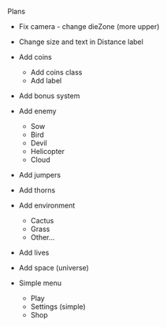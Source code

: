 Plans
* Fix camera - change dieZone (more upper)
* Change size and text in Distance label
* Add coins
  * Add coins class
  * Add label
* Add bonus system
* Add enemy
  * Sow
  * Bird
  * Devil
  * Helicopter
  * Cloud
* Add jumpers
* Add thorns
* Add environment
  * Cactus
  * Grass
  * Other...
* Add lives
* Add space (universe)

* Simple menu
  * Play
  * Settings (simple)
  * Shop

